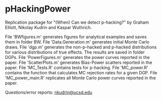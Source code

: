 # pHackingPower
Replication package for "(When) Can we detect p-hacking?" by Graham Elliott, Nikolay Kudrin and Kaspar Wuthrich.

File 'BWfigures.m' generates figures for analytical examples and saves them in folder BW. 
File 'Data.Generation.m' generates initial Monte Carlo draws.
File 'dgp.m' generates the non-p-hacked and p-hacked distributions for various distributions of true effects. The results are saved in folder DGPs.
File 'PowerFigures.m' generates the power curves reported in the paper.
File 'ScatterPlots.m' generates Bias-Power scatters reported in the paper. 
File 'MC_Tests.R' contains tests for p-hacking.
File 'MC_power.R' contains the function that calculates MC rejection rates for a given DGP.
File 'MC_power_main.R' replicates all Monte Carlo power curves reported in the paper.

Questions/error reports: nkudrin@ucsd.edu
